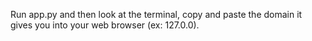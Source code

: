 Run app.py and then look at the terminal, copy and paste the domain it gives you into your web browser (ex: 127.0.0).
